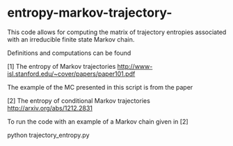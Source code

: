# entropy-markov-trajectory-

This code allows for computing the matrix of trajectory entropies associated with an irreducible finite state Markov chain.

Definitions and computations can be found

  [1] The entropy of Markov trajectories 
  http://www-isl.stanford.edu/~cover/papers/paper101.pdf

The example of the MC presented in this script is from the paper

  [2] The entropy of conditional Markov trajectories 
  http://arxiv.org/abs/1212.2831


To run the code with an example of a Markov chain given in [2]

  python trajectory_entropy.py

